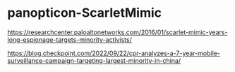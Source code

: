 # panopticon-ScarletMimic

https://researchcenter.paloaltonetworks.com/2016/01/scarlet-mimic-years-long-espionage-targets-minority-activists/

https://blog.checkpoint.com/2022/09/22/cpr-analyzes-a-7-year-mobile-surveillance-campaign-targeting-largest-minority-in-china/
